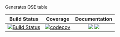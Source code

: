 Generates QSE table


| Build Status        | Coverage           | Documentation  |
| ------------------- |:------------------:| :-------------:|
| [![Build Status](https://travis-ci.com/PiaJakobus/Network_qse.svg?branch=master)](https://travis-ci.com/PiaJakobus/Network_qse.jl)  | [![codecov](https://codecov.io/gh/PiaJakobus/Network_qse/branch/master/graph/badge.svg)](https://codecov.io/gh/PiaJakobus/Network_qse.jl) |  [![](https://img.shields.io/badge/docs-dev-blue.svg)](https://PiaJakobus.github.io/Network_qse.jl/dev) [![](https://img.shields.io/badge/docs-stable-blue.svg)](https://PiaJakobus.github.io/Network_qse.jl/stable) |
